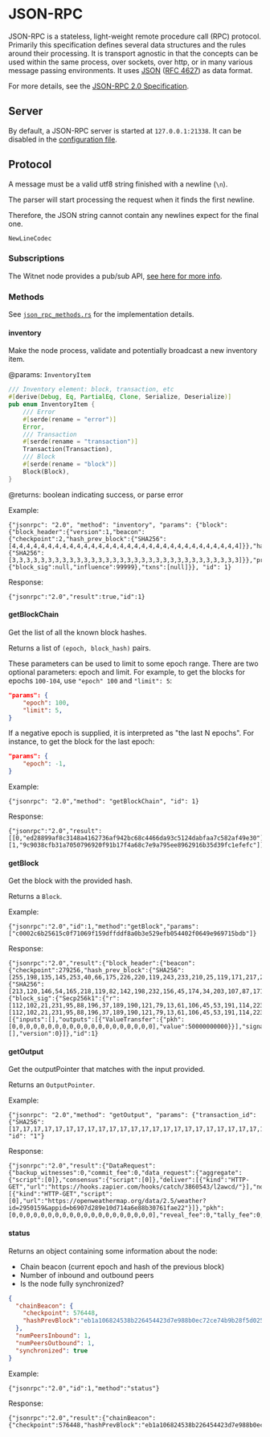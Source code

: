 # JSON-RPC

JSON-RPC is a stateless, light-weight remote procedure call (RPC) protocol.
Primarily this specification defines several data structures and the rules
around their processing. It is transport agnostic in that the concepts can
be used within the same process, over sockets, over http, or in many various
message passing environments. It uses
[JSON](http://www.json.org/)
([RFC 4627](http://www.ietf.org/rfc/rfc4627.txt))
as data format.

For more details, see the [JSON-RPC 2.0 Specification][json_rpc_specs].

## Server

By default, a JSON-RPC server is started at `127.0.0.1:21338`.
It can be disabled in the [configuration file][configuration].

## Protocol

A message must be a valid utf8 string finished with a newline (`\n`).

The parser will start processing the request when it finds the first newline.

Therefore, the JSON string cannot contain any newlines expect for the final one.

`NewLineCodec`

### Subscriptions

The Witnet node provides a pub/sub API, [see here for more info][pubsub].

### Methods

See [`json_rpc_methods.rs`][json_rpc_methods] for the implementation
details.

#### inventory

Make the node process, validate and potentially broadcast a new inventory item.

@params: `InventoryItem`
```rust
/// Inventory element: block, transaction, etc
#[derive(Debug, Eq, PartialEq, Clone, Serialize, Deserialize)]
pub enum InventoryItem {
    /// Error
    #[serde(rename = "error")]
    Error,
    /// Transaction
    #[serde(rename = "transaction")]
    Transaction(Transaction),
    /// Block
    #[serde(rename = "block")]
    Block(Block),
}
```

@returns: boolean indicating success, or parse error

Example:

```
{"jsonrpc": "2.0", "method": "inventory", "params": {"block":{"block_header":{"version":1,"beacon":{"checkpoint":2,"hash_prev_block":{"SHA256":[4,4,4,4,4,4,4,4,4,4,4,4,4,4,4,4,4,4,4,4,4,4,4,4,4,4,4,4,4,4,4,4]}},"hash_merkle_root":{"SHA256":[3,3,3,3,3,3,3,3,3,3,3,3,3,3,3,3,3,3,3,3,3,3,3,3,3,3,3,3,3,3,3,3]}},"proof":{"block_sig":null,"influence":99999},"txns":[null]}}, "id": 1}
```

Response:

```
{"jsonrpc":"2.0","result":true,"id":1}
```

#### getBlockChain

Get the list of all the known block hashes.

Returns a list of `(epoch, block_hash)` pairs.

These parameters can be used to limit to some epoch range.
There are two optional parameters: epoch and limit. For example, to get the
blocks for epochs `100-104`, use `"epoch" 100` and `"limit": 5`:

```json
"params": {
    "epoch": 100,
    "limit": 5,
}
```

If a negative epoch is supplied, it is interpreted as "the last N epochs".
For instance, to get the block for the last epoch:

```json
"params": {
    "epoch": -1,
}
```

Example:

```
{"jsonrpc": "2.0","method": "getBlockChain", "id": 1}
```

Response:

```
{"jsonrpc":"2.0","result":[[0,"ed28899af8c3148a4162736af942bc68c4466da93c5124dabfaa7c582af49e30"],[1,"9c9038cfb31a7050796920f91b17f4a68c7e9a795ee8962916b35d39fc1efefc"]],"id":1}
```


#### getBlock
Get the block with the provided hash.

Returns a `Block`.

Example:

```
{"jsonrpc":"2.0","id":1,"method":"getBlock","params":["c0002c6b25615c0f71069f159dffddf8a0b3e529efb054402f0649e969715bdb"]}
```

Response:

```
{"jsonrpc":"2.0","result":{"block_header":{"beacon":{"checkpoint":279256,"hash_prev_block":{"SHA256":[255,198,135,145,253,40,66,175,226,220,119,243,233,210,25,119,171,217,215,188,185,190,93,116,164,234,217,67,30,102,205,46]}},"hash_merkle_root":{"SHA256":[213,120,146,54,165,218,119,82,142,198,232,156,45,174,34,203,107,87,171,204,108,233,223,198,186,218,93,102,190,186,216,27]},"version":0},"proof":{"block_sig":{"Secp256k1":{"r":[112,102,21,231,95,88,196,37,189,190,121,79,13,61,106,45,53,191,114,223,172,133,64,85,96,96,61,17,125,86,4,149],"s":[112,102,21,231,95,88,196,37,189,190,121,79,13,61,106,45,53,191,114,223,172,133,64,85,96,96,61,17,125,86,4,149],"v":0}},"influence":0},"txns":[{"inputs":[],"outputs":[{"ValueTransfer":{"pkh":[0,0,0,0,0,0,0,0,0,0,0,0,0,0,0,0,0,0,0,0],"value":50000000000}}],"signatures":[],"version":0}]},"id":1}
```


#### getOutput
Get the outputPointer that matches with the input provided.

Returns an `OutputPointer`.

Example:

```
{"jsonrpc": "2.0","method": "getOutput", "params": {"transaction_id":{"SHA256":[17,17,17,17,17,17,17,17,17,17,17,17,17,17,17,17,17,17,17,17,17,17,17,17,17,17,17,17,17,17,17,17]},"output_index":1}, "id": "1"}
```

Response:

```
{"jsonrpc":"2.0","result":{"DataRequest":{"backup_witnesses":0,"commit_fee":0,"data_request":{"aggregate":{"script":[0]},"consensus":{"script":[0]},"deliver":[{"kind":"HTTP-GET","url":"https://hooks.zapier.com/hooks/catch/3860543/l2awcd/"}],"not_before":0,"retrieve":[{"kind":"HTTP-GET","script":[0],"url":"https://openweathermap.org/data/2.5/weather?id=2950159&appid=b6907d289e10d714a6e88b30761fae22"}]},"pkh":[0,0,0,0,0,0,0,0,0,0,0,0,0,0,0,0,0,0,0,0],"reveal_fee":0,"tally_fee":0,"time_lock":0,"value":0,"witnesses":0}},"id":"1"}
```

#### status
Returns an object containing some information about the node:

* Chain beacon (current epoch and hash of the previous block)
* Number of inbound and outbound peers
* Is the node fully synchronized?

```json
{
  "chainBeacon": {
    "checkpoint": 576448,
    "hashPrevBlock":"eb1a106824538b226454423d7e988b0ec72ce74b9b28f5d0252de2381d41d405"
  },
  "numPeersInbound": 1,
  "numPeersOutbound": 1,
  "synchronized": true
}
```

Example:

```
{"jsonrpc":"2.0","id":1,"method":"status"}
```

Response:

```
{"jsonrpc":"2.0","result":{"chainBeacon":{"checkpoint":576448,"hashPrevBlock":"eb1a106824538b226454423d7e988b0ec72ce74b9b28f5d0252de2381d41d405"},"numPeersInbound":1,"numPeersOutbound":1,"synchronized":true},"id":1}
```

[json_rpc_server]: https://github.com/witnet/witnet-rust/blob/master/node/src/actors/json_rpc/server.rs
[noders]: https://github.com/witnet/witnet-rust/blob/master/node/src/actors/node.rs
[json_rpc_methods]: https://github.com/witnet/witnet-rust/blob/master/node/src/actors/json_rpc/json_rpc_methods.rs
[json_rpc_specs]: https://www.jsonrpc.org/specification
[json_rpc_docs]: ../../interface/json-rpc/
[configuration]: ../../configuration/toml-file/
[pubsub]: ../../interface/pub-sub/
